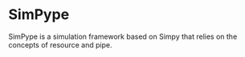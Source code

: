 # SimPype
SimPype is a simulation framework based on Simpy that relies on the concepts of resource and pipe.
